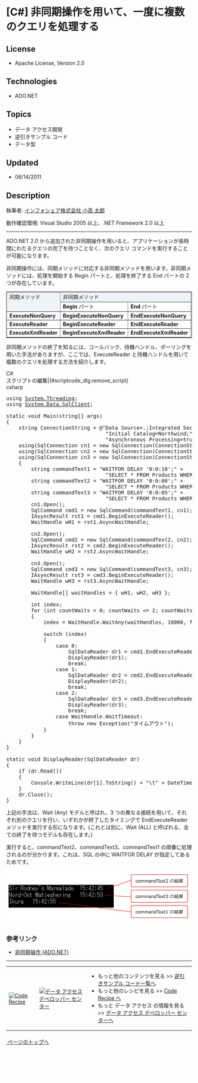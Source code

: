 # [C#] 非同期操作を用いて、一度に複数のクエリを処理する
## License
- Apache License, Version 2.0
## Technologies
- ADO.NET
## Topics
- データ アクセス開発
- 逆引きサンプル コード
- データ型
## Updated
- 06/14/2011
## Description

<p>執筆者: <a href="http://msdn.microsoft.com/ja-jp/gg585574#kodaka" target="_blank">
インフォシェア株式会社 小高 太郎</a></p>
<p>動作確認環境: Visual Studio 2005 以上、.NET Framework 2.0 以上</p>
<hr>
<p>ADO.NET 2.0 から追加された非同期操作を用いると、アプリケーションが長時間にわたるクエリの完了を待つことなく、次のクエリ コマンドを実行することが可能になります。</p>
<p>非同期操作には、同期メソッドに対応する非同期メソッドを用います。非同期メソッドには、処理を開始する Begin パートと、処理を終了する End パートの 2 つが存在しています。</p>
<table border="1" cellspacing="0" cellpadding="5" width="100%" style="border-collapse:collapse; margin-bottom:10px">
<tbody>
<tr>
<td rowspan="2" valign="top" style="background-color:#eff3f7">同期メソッド</td>
<td colspan="2" valign="top" style="background-color:#eff3f7">非同期メソッド</td>
</tr>
<tr>
<td valign="top"><strong>Begin</strong> パート</td>
<td valign="top"><strong>End</strong> パート</td>
</tr>
<tr>
<td valign="top"><strong>ExecuteNonQuery</strong></td>
<td valign="top"><strong>BeginExecuteNonQuery</strong></td>
<td valign="top"><strong>EndExecuteNonQuery</strong></td>
</tr>
<tr>
<td valign="top"><strong>ExecuteReader</strong></td>
<td valign="top"><strong>BeginExecuteReader</strong></td>
<td valign="top"><strong>EndExecuteReader</strong></td>
</tr>
<tr>
<td valign="top"><strong>ExecuteXmlReader</strong></td>
<td valign="top"><strong>BeginExecuteXmlReader</strong></td>
<td valign="top"><strong>EndExecuteXmlReader</strong></td>
</tr>
</tbody>
</table>
<p>非同期メソッドの終了を知るには、コールバック、待機ハンドル、ポーリングを用いた手法がありますが、ここでは、ExecuteReader と待機ハンドルを用いて複数のクエリを処理する方法を紹介します。</p>
<div class="scriptcode">
<div class="pluginEditHolder" pluginCommand="mceScriptCode">
<div class="title"><span>C#</span></div>
<div class="pluginLinkHolder"><span class="pluginEditHolderLink">スクリプトの編集</span>|<span class="pluginRemoveHolderLink">{#scriptcode_dlg.remove_script}</span></div>
<span class="hidden">csharp</span>

<div class="preview">
<pre id="codePreview" class="csharp"><span class="cs__keyword">using</span>&nbsp;<a class="libraryLink" href="http://msdn.microsoft.com/ja-JP/library/System.Threading.aspx" target="_blank" title="Auto generated link to System.Threading">System.Threading</a>;&nbsp;
<span class="cs__keyword">using</span>&nbsp;<a class="libraryLink" href="http://msdn.microsoft.com/ja-JP/library/System.Data.SqlClient.aspx" target="_blank" title="Auto generated link to System.Data.SqlClient">System.Data.SqlClient</a>;&nbsp;
&nbsp;&nbsp;&nbsp;&nbsp;&nbsp;
<span class="cs__keyword">static</span>&nbsp;<span class="cs__keyword">void</span>&nbsp;Main(<span class="cs__keyword">string</span>[]&nbsp;args)&nbsp;
{&nbsp;
&nbsp;&nbsp;&nbsp;&nbsp;<span class="cs__keyword">string</span>&nbsp;ConnectionString&nbsp;=&nbsp;@<span class="cs__string">&quot;Data&nbsp;Source=.;Integrated&nbsp;Security=SSPI;&quot;</span>&nbsp;&#43;&nbsp;
&nbsp;&nbsp;&nbsp;&nbsp;&nbsp;&nbsp;&nbsp;&nbsp;&nbsp;&nbsp;&nbsp;&nbsp;&nbsp;&nbsp;&nbsp;&nbsp;&nbsp;&nbsp;&nbsp;&nbsp;&nbsp;&nbsp;&nbsp;&nbsp;&nbsp;&nbsp;&nbsp;&nbsp;&nbsp;&nbsp;&nbsp;&nbsp;<span class="cs__string">&quot;Initial&nbsp;Catalog=Northwind;&quot;</span>&nbsp;&#43;&nbsp;
&nbsp;&nbsp;&nbsp;&nbsp;&nbsp;&nbsp;&nbsp;&nbsp;&nbsp;&nbsp;&nbsp;&nbsp;&nbsp;&nbsp;&nbsp;&nbsp;&nbsp;&nbsp;&nbsp;&nbsp;&nbsp;&nbsp;&nbsp;&nbsp;&nbsp;&nbsp;&nbsp;&nbsp;&nbsp;&nbsp;&nbsp;&nbsp;<span class="cs__string">&quot;Asynchronous&nbsp;Processing=true&quot;</span>;&nbsp;
&nbsp;&nbsp;&nbsp;&nbsp;<span class="cs__keyword">using</span>(SqlConnection&nbsp;cn1&nbsp;=&nbsp;<span class="cs__keyword">new</span>&nbsp;SqlConnection(ConnectionString))&nbsp;
&nbsp;&nbsp;&nbsp;&nbsp;<span class="cs__keyword">using</span>(SqlConnection&nbsp;cn2&nbsp;=&nbsp;<span class="cs__keyword">new</span>&nbsp;SqlConnection(ConnectionString))&nbsp;
&nbsp;&nbsp;&nbsp;&nbsp;<span class="cs__keyword">using</span>(SqlConnection&nbsp;cn3&nbsp;=&nbsp;<span class="cs__keyword">new</span>&nbsp;SqlConnection(ConnectionString))&nbsp;
&nbsp;&nbsp;&nbsp;&nbsp;{&nbsp;
&nbsp;&nbsp;&nbsp;&nbsp;&nbsp;&nbsp;&nbsp;&nbsp;<span class="cs__keyword">string</span>&nbsp;commandText1&nbsp;=&nbsp;<span class="cs__string">&quot;WAITFOR&nbsp;DELAY&nbsp;'0:0:10';&quot;</span>&nbsp;&#43;&nbsp;
&nbsp;&nbsp;&nbsp;&nbsp;&nbsp;&nbsp;&nbsp;&nbsp;&nbsp;&nbsp;&nbsp;&nbsp;&nbsp;&nbsp;&nbsp;&nbsp;&nbsp;&nbsp;&nbsp;&nbsp;&nbsp;&nbsp;&nbsp;&nbsp;&nbsp;&nbsp;&nbsp;&nbsp;&nbsp;&nbsp;&nbsp;&nbsp;<span class="cs__string">&quot;SELECT&nbsp;*&nbsp;FROM&nbsp;Products&nbsp;WHERE&nbsp;ProductID&nbsp;=&nbsp;10&quot;</span>;&nbsp;
&nbsp;&nbsp;&nbsp;&nbsp;&nbsp;&nbsp;&nbsp;&nbsp;<span class="cs__keyword">string</span>&nbsp;commandText2&nbsp;=&nbsp;<span class="cs__string">&quot;WAITFOR&nbsp;DELAY&nbsp;'0:0:00';&quot;</span>&nbsp;&#43;&nbsp;
&nbsp;&nbsp;&nbsp;&nbsp;&nbsp;&nbsp;&nbsp;&nbsp;&nbsp;&nbsp;&nbsp;&nbsp;&nbsp;&nbsp;&nbsp;&nbsp;&nbsp;&nbsp;&nbsp;&nbsp;&nbsp;&nbsp;&nbsp;&nbsp;&nbsp;&nbsp;&nbsp;&nbsp;&nbsp;&nbsp;&nbsp;&nbsp;<span class="cs__string">&quot;SELECT&nbsp;*&nbsp;FROM&nbsp;Products&nbsp;WHERE&nbsp;ProductID&nbsp;=&nbsp;20&quot;</span>;&nbsp;
&nbsp;&nbsp;&nbsp;&nbsp;&nbsp;&nbsp;&nbsp;&nbsp;<span class="cs__keyword">string</span>&nbsp;commandText3&nbsp;=&nbsp;<span class="cs__string">&quot;WAITFOR&nbsp;DELAY&nbsp;'0:0:05';&quot;</span>&nbsp;&#43;&nbsp;
&nbsp;&nbsp;&nbsp;&nbsp;&nbsp;&nbsp;&nbsp;&nbsp;&nbsp;&nbsp;&nbsp;&nbsp;&nbsp;&nbsp;&nbsp;&nbsp;&nbsp;&nbsp;&nbsp;&nbsp;&nbsp;&nbsp;&nbsp;&nbsp;&nbsp;&nbsp;&nbsp;&nbsp;&nbsp;&nbsp;&nbsp;&nbsp;<span class="cs__string">&quot;SELECT&nbsp;*&nbsp;FROM&nbsp;Products&nbsp;WHERE&nbsp;ProductID&nbsp;=&nbsp;30&quot;</span>;&nbsp;
&nbsp;&nbsp;&nbsp;&nbsp;&nbsp;&nbsp;&nbsp;&nbsp;cn1.Open();&nbsp;
&nbsp;&nbsp;&nbsp;&nbsp;&nbsp;&nbsp;&nbsp;&nbsp;SqlCommand&nbsp;cmd1&nbsp;=&nbsp;<span class="cs__keyword">new</span>&nbsp;SqlCommand(commandText1,&nbsp;cn1);&nbsp;
&nbsp;&nbsp;&nbsp;&nbsp;&nbsp;&nbsp;&nbsp;&nbsp;IAsyncResult&nbsp;rst1&nbsp;=&nbsp;cmd1.BeginExecuteReader();&nbsp;
&nbsp;&nbsp;&nbsp;&nbsp;&nbsp;&nbsp;&nbsp;&nbsp;WaitHandle&nbsp;wH1&nbsp;=&nbsp;rst1.AsyncWaitHandle;&nbsp;
&nbsp;
&nbsp;&nbsp;&nbsp;&nbsp;&nbsp;&nbsp;&nbsp;&nbsp;cn2.Open();&nbsp;
&nbsp;&nbsp;&nbsp;&nbsp;&nbsp;&nbsp;&nbsp;&nbsp;SqlCommand&nbsp;cmd2&nbsp;=&nbsp;<span class="cs__keyword">new</span>&nbsp;SqlCommand(commandText2,&nbsp;cn2);&nbsp;
&nbsp;&nbsp;&nbsp;&nbsp;&nbsp;&nbsp;&nbsp;&nbsp;IAsyncResult&nbsp;rst2&nbsp;=&nbsp;cmd2.BeginExecuteReader();&nbsp;
&nbsp;&nbsp;&nbsp;&nbsp;&nbsp;&nbsp;&nbsp;&nbsp;WaitHandle&nbsp;wH2&nbsp;=&nbsp;rst2.AsyncWaitHandle;&nbsp;
&nbsp;
&nbsp;&nbsp;&nbsp;&nbsp;&nbsp;&nbsp;&nbsp;&nbsp;cn3.Open();&nbsp;
&nbsp;&nbsp;&nbsp;&nbsp;&nbsp;&nbsp;&nbsp;&nbsp;SqlCommand&nbsp;cmd3&nbsp;=&nbsp;<span class="cs__keyword">new</span>&nbsp;SqlCommand(commandText3,&nbsp;cn3);&nbsp;
&nbsp;&nbsp;&nbsp;&nbsp;&nbsp;&nbsp;&nbsp;&nbsp;IAsyncResult&nbsp;rst3&nbsp;=&nbsp;cmd3.BeginExecuteReader();&nbsp;
&nbsp;&nbsp;&nbsp;&nbsp;&nbsp;&nbsp;&nbsp;&nbsp;WaitHandle&nbsp;wH3&nbsp;=&nbsp;rst3.AsyncWaitHandle;&nbsp;
&nbsp;
&nbsp;&nbsp;&nbsp;&nbsp;&nbsp;&nbsp;&nbsp;&nbsp;WaitHandle[]&nbsp;waitHandles&nbsp;=&nbsp;{&nbsp;wH1,&nbsp;wH2,&nbsp;wH3&nbsp;};&nbsp;
&nbsp;
&nbsp;&nbsp;&nbsp;&nbsp;&nbsp;&nbsp;&nbsp;&nbsp;<span class="cs__keyword">int</span>&nbsp;index;&nbsp;
&nbsp;&nbsp;&nbsp;&nbsp;&nbsp;&nbsp;&nbsp;&nbsp;<span class="cs__keyword">for</span>&nbsp;(<span class="cs__keyword">int</span>&nbsp;countWaits&nbsp;=&nbsp;<span class="cs__number">0</span>;&nbsp;countWaits&nbsp;&lt;=&nbsp;<span class="cs__number">2</span>;&nbsp;countWaits&#43;&#43;)&nbsp;
&nbsp;&nbsp;&nbsp;&nbsp;&nbsp;&nbsp;&nbsp;&nbsp;{&nbsp;
&nbsp;&nbsp;&nbsp;&nbsp;&nbsp;&nbsp;&nbsp;&nbsp;&nbsp;&nbsp;&nbsp;&nbsp;index&nbsp;=&nbsp;WaitHandle.WaitAny(waitHandles,&nbsp;<span class="cs__number">10000</span>,&nbsp;<span class="cs__keyword">false</span>);&nbsp;
&nbsp;
&nbsp;&nbsp;&nbsp;&nbsp;&nbsp;&nbsp;&nbsp;&nbsp;&nbsp;&nbsp;&nbsp;&nbsp;<span class="cs__keyword">switch</span>&nbsp;(index)&nbsp;
&nbsp;&nbsp;&nbsp;&nbsp;&nbsp;&nbsp;&nbsp;&nbsp;&nbsp;&nbsp;&nbsp;&nbsp;{&nbsp;
&nbsp;&nbsp;&nbsp;&nbsp;&nbsp;&nbsp;&nbsp;&nbsp;&nbsp;&nbsp;&nbsp;&nbsp;&nbsp;&nbsp;&nbsp;&nbsp;<span class="cs__keyword">case</span>&nbsp;<span class="cs__number">0</span>:&nbsp;
&nbsp;&nbsp;&nbsp;&nbsp;&nbsp;&nbsp;&nbsp;&nbsp;&nbsp;&nbsp;&nbsp;&nbsp;&nbsp;&nbsp;&nbsp;&nbsp;&nbsp;&nbsp;&nbsp;&nbsp;SqlDataReader&nbsp;dr1&nbsp;=&nbsp;cmd1.EndExecuteReader(rst1);&nbsp;
&nbsp;&nbsp;&nbsp;&nbsp;&nbsp;&nbsp;&nbsp;&nbsp;&nbsp;&nbsp;&nbsp;&nbsp;&nbsp;&nbsp;&nbsp;&nbsp;&nbsp;&nbsp;&nbsp;&nbsp;DisplayReader(dr1);&nbsp;
&nbsp;&nbsp;&nbsp;&nbsp;&nbsp;&nbsp;&nbsp;&nbsp;&nbsp;&nbsp;&nbsp;&nbsp;&nbsp;&nbsp;&nbsp;&nbsp;&nbsp;&nbsp;&nbsp;&nbsp;<span class="cs__keyword">break</span>;&nbsp;
&nbsp;&nbsp;&nbsp;&nbsp;&nbsp;&nbsp;&nbsp;&nbsp;&nbsp;&nbsp;&nbsp;&nbsp;&nbsp;&nbsp;&nbsp;&nbsp;<span class="cs__keyword">case</span>&nbsp;<span class="cs__number">1</span>:&nbsp;
&nbsp;&nbsp;&nbsp;&nbsp;&nbsp;&nbsp;&nbsp;&nbsp;&nbsp;&nbsp;&nbsp;&nbsp;&nbsp;&nbsp;&nbsp;&nbsp;&nbsp;&nbsp;&nbsp;&nbsp;SqlDataReader&nbsp;dr2&nbsp;=&nbsp;cmd2.EndExecuteReader(rst2);&nbsp;
&nbsp;&nbsp;&nbsp;&nbsp;&nbsp;&nbsp;&nbsp;&nbsp;&nbsp;&nbsp;&nbsp;&nbsp;&nbsp;&nbsp;&nbsp;&nbsp;&nbsp;&nbsp;&nbsp;&nbsp;DisplayReader(dr2);&nbsp;
&nbsp;&nbsp;&nbsp;&nbsp;&nbsp;&nbsp;&nbsp;&nbsp;&nbsp;&nbsp;&nbsp;&nbsp;&nbsp;&nbsp;&nbsp;&nbsp;&nbsp;&nbsp;&nbsp;&nbsp;<span class="cs__keyword">break</span>;&nbsp;
&nbsp;&nbsp;&nbsp;&nbsp;&nbsp;&nbsp;&nbsp;&nbsp;&nbsp;&nbsp;&nbsp;&nbsp;&nbsp;&nbsp;&nbsp;&nbsp;<span class="cs__keyword">case</span>&nbsp;<span class="cs__number">2</span>:&nbsp;
&nbsp;&nbsp;&nbsp;&nbsp;&nbsp;&nbsp;&nbsp;&nbsp;&nbsp;&nbsp;&nbsp;&nbsp;&nbsp;&nbsp;&nbsp;&nbsp;&nbsp;&nbsp;&nbsp;&nbsp;SqlDataReader&nbsp;dr3&nbsp;=&nbsp;cmd3.EndExecuteReader(rst3);&nbsp;
&nbsp;&nbsp;&nbsp;&nbsp;&nbsp;&nbsp;&nbsp;&nbsp;&nbsp;&nbsp;&nbsp;&nbsp;&nbsp;&nbsp;&nbsp;&nbsp;&nbsp;&nbsp;&nbsp;&nbsp;DisplayReader(dr3);&nbsp;
&nbsp;&nbsp;&nbsp;&nbsp;&nbsp;&nbsp;&nbsp;&nbsp;&nbsp;&nbsp;&nbsp;&nbsp;&nbsp;&nbsp;&nbsp;&nbsp;&nbsp;&nbsp;&nbsp;&nbsp;<span class="cs__keyword">break</span>;&nbsp;
&nbsp;&nbsp;&nbsp;&nbsp;&nbsp;&nbsp;&nbsp;&nbsp;&nbsp;&nbsp;&nbsp;&nbsp;&nbsp;&nbsp;&nbsp;&nbsp;<span class="cs__keyword">case</span>&nbsp;WaitHandle.WaitTimeout:&nbsp;
&nbsp;&nbsp;&nbsp;&nbsp;&nbsp;&nbsp;&nbsp;&nbsp;&nbsp;&nbsp;&nbsp;&nbsp;&nbsp;&nbsp;&nbsp;&nbsp;&nbsp;&nbsp;&nbsp;&nbsp;<span class="cs__keyword">throw</span>&nbsp;<span class="cs__keyword">new</span>&nbsp;Exception(<span class="cs__string">&quot;タイムアウト&quot;</span>);&nbsp;
&nbsp;&nbsp;&nbsp;&nbsp;&nbsp;&nbsp;&nbsp;&nbsp;&nbsp;&nbsp;&nbsp;&nbsp;}&nbsp;
&nbsp;&nbsp;&nbsp;&nbsp;&nbsp;&nbsp;&nbsp;&nbsp;}&nbsp;
&nbsp;&nbsp;&nbsp;&nbsp;}&nbsp;
}&nbsp;
&nbsp;
<span class="cs__keyword">static</span>&nbsp;<span class="cs__keyword">void</span>&nbsp;DisplayReader(SqlDataReader&nbsp;dr)&nbsp;
{&nbsp;
&nbsp;&nbsp;&nbsp;&nbsp;<span class="cs__keyword">if</span>&nbsp;(dr.Read())&nbsp;
&nbsp;&nbsp;&nbsp;&nbsp;{&nbsp;
&nbsp;&nbsp;&nbsp;&nbsp;&nbsp;&nbsp;&nbsp;&nbsp;Console.WriteLine(dr[<span class="cs__number">1</span>].ToString()&nbsp;&#43;&nbsp;<span class="cs__string">&quot;\t&quot;</span>&nbsp;&#43;&nbsp;DateTime.Now.ToLongTimeString());&nbsp;
&nbsp;&nbsp;&nbsp;&nbsp;}&nbsp;
&nbsp;&nbsp;&nbsp;&nbsp;dr.Close();&nbsp;
}</pre>
</div>
</div>
</div>
<p>上記の手法は、Wait (Any) モデルと呼ばれ、3 つの異なる接続を用いて、それぞれ別のクエリを行い、いずれかが終了したタイミングで EndExecuteReader メソッドを実行する形になります。(これとは別に、Wait (ALL) と呼ばれる、全ての終了を待つモデルも存在します。)</p>
<p>実行すると、commandText2、commandText3、commandText1 の順番に処理されるのが分かります。これは、SQL の中に WAITFOR DELAY が指定してあるためです。</p>
<p><img src="23433-img01.gif" alt="図 1" width="500" height="140"></p>
<h2 style="margin-top:30px; font-size:120%">参考リンク</h2>
<ul>
<li><a href="http://msdn.microsoft.com/ja-jp/library/zw97wx20.aspx" target="_blank">非同期操作 (ADO.NET)</a>
</li></ul>
<hr>
<table>
<tbody>
<tr>
<td><a href="http://code.msdn.microsoft.com/ja-jp"><img src="-ff950935.coderecipe_180x70%28ja-jp,msdn.10%29.jpg" border="0" alt="Code Recipe" width="180" height="70" style="margin-top:3px"></a></td>
<td><a href="http://msdn.microsoft.com/ja-jp/data" target="_blank"><img src="-ff950935.data_180x70(ja-jp,msdn.10).gif" border="0" alt="データ アクセス デベロッパー センター" width="180" height="70" style="margin-top:3px"></a></td>
<td>
<ul>
<li>もっと他のコンテンツを見る &gt;&gt; <a href="/ja-jp/ff363212" target="_blank">逆引きサンプル コード一覧へ</a>
</li><li>もっと他のレシピを見る &gt;&gt; <a href="/ja-jp">Code Recipe へ</a> </li><li>もっと データ アクセス の情報を見る &gt;&gt; <a href="/ja-jp/data" target="_blank">データ アクセス デベロッパー センターへ</a>
</li></ul>
</td>
</tr>
</tbody>
</table>
<p style="margin-top:20px"><a href="#top"><img src="9536-image.png" border="0" alt=""> ページのトップへ</a></p>
<div style="color:#ffffff">
<p>-------------------------------------------------------------------------------------------------------------</p>
<p>-------------------------------------------------------------------------------------------------------</p>
</div>
